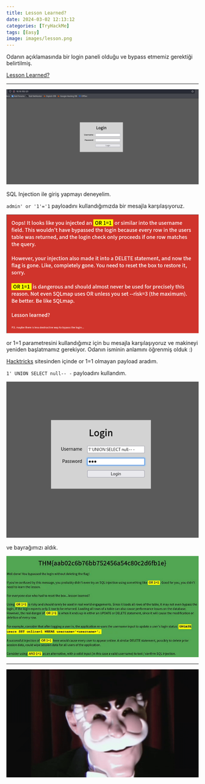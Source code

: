 ```yaml
---
title: Lesson Learned?
date: 2024-03-02 12:13:12 
categories: [TryHackMe]
tags: [Easy]
image: images/lesson.png
---
```


Odanın açıklamasında bir login paneli olduğu ve bypass etmemiz gerektiği belirtilmiş.


<a href="https://tryhackme.com/r/room/lessonlearned">Lesson Learned?</a>
***

![](https://github.com/umutsaglam/CTF-Writeups/blob/main/TryHackMe/Lesson/images/1.png?raw=true)

SQL Injection ile giriş yapmayı deneyelim.

`admin' or '1'='1` payloadını kullandığımızda bir mesajla karşılaşıyoruz.

![](https://github.com/umutsaglam/CTF-Writeups/blob/main/TryHackMe/Lesson/images/2.png?raw=true)


or 1=1 parametresini kullandığımız için bu mesajla karşılaşıyoruz ve makineyi yeniden başlatmamız gerekiyor. Odanın isminin anlamını öğrenmiş olduk :)

[Hacktricks](https://book.hacktricks.xyz/pentesting-web/sql-injection) sitesinden içinde or 1=1 olmayan payload aradım.

`1' UNION SELECT null-- -` payloadını kullandım.

![](https://github.com/umutsaglam/CTF-Writeups/blob/main/TryHackMe/Lesson/images/3.png?raw=true)

ve bayrağımızı aldık.

![](https://github.com/umutsaglam/CTF-Writeups/blob/main/TryHackMe/Lesson/images/4.png?raw=true)

***

![fsoc](/images/fsoc.gif)
